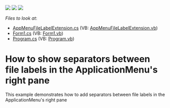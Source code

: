 <!-- default badges list -->
![](https://img.shields.io/endpoint?url=https://codecentral.devexpress.com/api/v1/VersionRange/128617699/11.1.12%2B)
[![](https://img.shields.io/badge/Open_in_DevExpress_Support_Center-FF7200?style=flat-square&logo=DevExpress&logoColor=white)](https://supportcenter.devexpress.com/ticket/details/E367)
[![](https://img.shields.io/badge/📖_How_to_use_DevExpress_Examples-e9f6fc?style=flat-square)](https://docs.devexpress.com/GeneralInformation/403183)
<!-- default badges end -->
<!-- default file list -->
*Files to look at*:

* [AppMenuFileLabelExtension.cs](./CS/WindowsApplication8/AppMenuFileLabelExtension.cs) (VB: [AppMenuFileLabelExtension.vb](./VB/WindowsApplication8/AppMenuFileLabelExtension.vb))
* [Form1.cs](./CS/WindowsApplication8/Form1.cs) (VB: [Form1.vb](./VB/WindowsApplication8/Form1.vb))
* [Program.cs](./CS/WindowsApplication8/Program.cs) (VB: [Program.vb](./VB/WindowsApplication8/Program.vb))
<!-- default file list end -->
# How to show separators between file labels in the ApplicationMenu's right pane


<p>This example demonstrates how to add separators between file labels in the ApplicationMenu's right pane</p>

<br/>


